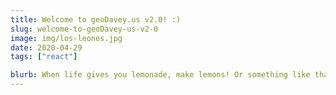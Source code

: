 ```yaml
---
title: Welcome to geoDavey.us v2.0! :)
slug: welcome-to-geoDavey-us-v2-0
image: img/los-leones.jpg
date: 2020-04-29
tags: ["react"]

blurb: When life gives you lemonade, make lemons! Or something like that. When COVID-19 broke all my future plans, I decided to learn some new technologies and build myself a new website...
---
```


